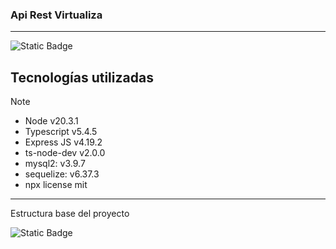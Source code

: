 ### Api Rest Virtualiza

---

![Static Badge](https://img.shields.io/badge/virtualiza-green?label=1.0.0&labelColor=black)

## Tecnologías utilizadas

> [!NOTE]
>
> - Node v20.3.1
> - Typescript v5.4.5
> - Express JS v4.19.2
> - ts-node-dev v2.0.0
> - mysql2: v3.9.7
> - sequelize: v6.37.3
> - npx license mit

---

Estructura base del proyecto

![Static Badge](https://img.shields.io/badge/virtualiza-green?label=1.0.0&labelColor=black)
